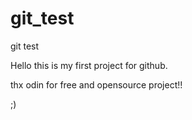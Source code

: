 # git_test

git test

Hello this is my first project for github.

thx odin for free and opensource project!!

;)
